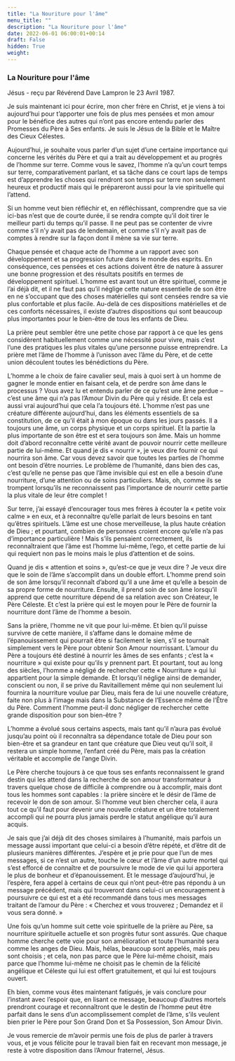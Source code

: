 ```yaml
---
title: "La Nouriture pour l'âme"
menu_title: ""
description: "La Nouriture pour l'âme"
date: 2022-06-01 06:00:01+00:14
draft: False
hidden: True
weight:
---
```

### La Nouriture pour l'âme

Jésus - reçu par Révérend Dave Lampron le 23 Avril 1987.

Je suis maintenant ici pour écrire, mon cher frère en Christ, et je viens à toi aujourd’hui pour t’apporter une fois de plus mes pensées et mon amour pour le bénéfice des autres qui n’ont pas encore entendu parler des Promesses du Père à Ses enfants. Je suis le Jésus de la Bible et le Maître des Cieux Célestes.

Aujourd’hui, je souhaite vous parler d’un sujet d’une certaine importance qui concerne les vérités du Père et qui a trait au développement et au progrès de l’homme sur terre. Comme vous le savez, l’homme n’a qu’un court temps sur terre, comparativement parlant, et sa tâche dans ce court laps de temps est d’apprendre les choses qui rendront son temps sur terre non seulement heureux et productif mais qui le prépareront aussi pour la vie spirituelle qui l’attend.

Si un homme veut bien réfléchir et, en réfléchissant, comprendre que sa vie ici-bas n’est que de courte durée, il se rendra compte qu’il doit tirer le meilleur parti du temps qu’il passe. Il ne peut pas se contenter de vivre comme s’il n’y avait pas de lendemain, et comme s’il n’y avait pas de comptes à rendre sur la façon dont il mène sa vie sur terre.

Chaque pensée et chaque acte de l’homme a un rapport avec son développement et sa progression future dans le monde des esprits. En conséquence, ces pensées et ces actions doivent être de nature à assurer une bonne progression et des résultats positifs en termes de développement spirituel. L’homme est avant tout un être spirituel, comme je l’ai déjà dit, et il ne faut pas qu’il néglige cette nature essentielle de son être en ne s’occupant que des choses matérielles qui sont censées rendre sa vie plus confortable et plus facile. Au-delà de ces dispositions matérielles et de ces conforts nécessaires, il existe d’autres dispositions qui sont beaucoup plus importantes pour le bien-être de tous les enfants de Dieu.

La prière peut sembler être une petite chose par rapport à ce que les gens considèrent habituellement comme une nécessité pour vivre, mais c’est l’une des pratiques les plus vitales qu’une personne puisse entreprendre. La prière met l’âme de l’homme à l’unisson avec l’âme du Père, et de cette union découlent toutes les bénédictions du Père.

L’homme a le choix de faire cavalier seul, mais à quoi sert à un homme de gagner le monde entier en faisant cela, et de perdre son âme dans le processus ? Vous avez lu et entendu parler de ce qu’est une âme perdue – c’est une âme qui n’a pas l’Amour Divin du Père qui y réside. Et cela est aussi vrai aujourd’hui que cela l’a toujours été. L’homme n’est pas une créature différente aujourd’hui, dans les éléments essentiels de sa constitution, de ce qu’il était à mon époque ou dans les jours passés. Il a toujours une âme, un corps physique et un corps spirituel. Et la partie la plus importante de son être est et sera toujours son âme. Mais un homme doit d’abord reconnaître cette vérité avant de pouvoir nourrir cette meilleure partie de lui-même. Et quand je dis « nourrir », je veux dire fournir ce qui nourrira son âme. Car vous devez savoir que toutes les parties de l’homme ont besoin d’être nourries. Le problème de l’humanité, dans bien des cas, c’est qu’elle ne pense pas que l’âme invisible qui est en elle a besoin d’une nourriture, d’une attention ou de soins particuliers. Mais, oh, comme ils se trompent lorsqu’ils ne reconnaissent pas l’importance de nourrir cette partie la plus vitale de leur être complet !

Sur terre, j’ai essayé d’encourager tous mes frères à écouter la « petite voix calme » en eux, et à reconnaître qu’elle parlait de leurs besoins en tant qu’êtres spirituels. L’âme est une chose merveilleuse, la plus haute création de Dieu ; et pourtant, combien de personnes croient encore qu’elle n’a pas d’importance particulière ! Mais s’ils pensaient correctement, ils reconnaîtraient que l’âme est l’homme lui-même, l’ego, et cette partie de lui qui requiert non pas le moins mais le plus d’attention et de soins.

Quand je dis « attention et soins », qu’est-ce que je veux dire ? Je veux dire que le soin de l’âme s’accomplit dans un double effort. L’homme prend soin de son âme lorsqu’il reconnaît d’abord qu’il a une âme et qu’elle a besoin de sa propre forme de nourriture. Ensuite, il prend soin de son âme lorsqu’il apprend que cette nourriture dépend de sa relation avec son Créateur, le Père Céleste. Et c’est la prière qui est le moyen pour le Père de fournir la nourriture dont l’âme de l’homme a besoin.

Sans la prière, l’homme ne vit que pour lui-même. Et bien qu’il puisse survivre de cette manière, il s’affame dans le domaine même de l’épanouissement qui pourrait être si facilement le sien, s’il se tournait simplement vers le Père pour obtenir Son Amour nourrissant. L’amour du Père a toujours été destiné à nourrir les âmes de ses enfants ; c’est la « nourriture » qui existe pour qu’ils y prennent part. Et pourtant, tout au long des siècles, l’homme a négligé de rechercher cette « Nourriture » qui lui appartient pour la simple demande. Et lorsqu’il néglige ainsi de demander, conscient ou non, il se prive du Ravitaillement même qui non seulement lui fournira la nourriture voulue par Dieu, mais fera de lui une nouvelle créature, faite non plus à l’image mais dans la Substance de l’Essence même de l’Être du Père. Comment l’homme peut-il donc négliger de rechercher cette grande disposition pour son bien-être ?

L’homme a évolué sous certains aspects, mais tant qu’il n’aura pas évolué jusqu’au point où il reconnaîtra sa dépendance totale de Dieu pour son bien-être et sa grandeur en tant que créature que Dieu veut qu’il soit, il restera un simple homme, l’enfant créé du Père, mais pas la création véritable et accomplie de l’ange Divin.

Le Père cherche toujours à ce que tous ses enfants reconnaissent le grand destin qui les attend dans la recherche de son amour transformateur à travers quelque chose de difficile à comprendre ou à accomplir, mais dont tous les hommes sont capables : la prière sincère et le désir de l’âme de recevoir le don de son amour. Si l’homme veut bien chercher cela, il aura tout ce qu’il faut pour devenir une nouvelle créature et un être totalement accompli qui ne pourra plus jamais perdre le statut angélique qu’il aura acquis.

Je sais que j’ai déjà dit des choses similaires à l’humanité, mais parfois un message aussi important que celui-ci a besoin d’être répété, et d’être dit de plusieurs manières différentes. J’espère et je prie pour que l’un de mes messages, si ce n’est un autre, touche le cœur et l’âme d’un autre mortel qui s’est efforcé de connaître et de poursuivre le mode de vie qui lui apportera le plus de bonheur et d’épanouissement. Et le message d’aujourd’hui, je l’espère, fera appel à certains de ceux qui n’ont peut-être pas répondu à un message précédent, mais qui trouveront dans celui-ci un encouragement à poursuivre ce qui est et a été recommandé dans tous mes messages traitant de l’amour du Père : « Cherchez et vous trouverez ; Demandez et il vous sera donné. »

Une fois qu’un homme suit cette voie spirituelle de la prière au Père, sa nourriture spirituelle actuelle et son progrès futur sont assurés. Que chaque homme cherche cette voie pour son amélioration et toute l’humanité sera comme les anges de Dieu. Mais, hélas, beaucoup sont appelés, mais peu sont choisis ; et cela, non pas parce que le Père lui-même choisit, mais parce que l’homme lui-même ne choisit pas le chemin de la félicité angélique et Céleste qui lui est offert gratuitement, et qui lui est toujours ouvert.

Eh bien, comme vous êtes maintenant fatigués, je vais conclure pour l’instant avec l’espoir que, en lisant ce message, beaucoup d’autres mortels prendront courage et reconnaîtront que le destin de l’homme peut être parfait dans le sens d’un accomplissement complet de l’âme, s’ils veulent bien prier le Père pour Son Grand Don et Sa Possession, Son Amour Divin.

Je vous remercie de m’avoir permis une fois de plus de parler à travers vous, et je vous félicite pour le travail bien fait en recevant mon message, je reste à votre disposition dans l’Amour fraternel, Jésus.

